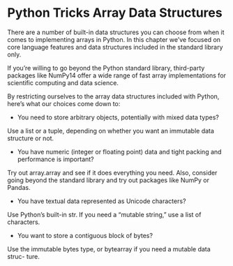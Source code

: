Python Tricks Array Data Structures
===

There are a number of built-in data structures you can choose from when it comes
to implementing arrays in Python. In this chapter we’ve focused on core language
features and data structures included in the standard library only.

If you’re willing to go beyond the Python standard library, third-party packages
like NumPy14 offer a wide range of fast array implementations for scientific
computing and data science.

By restricting ourselves to the array data structures included with Python,
here’s what our choices come down to:

- You need to store arbitrary objects, potentially with mixed data types?

Use a list or a tuple, depending on whether you want an immutable data structure
or not.

- You have numeric (integer or floating point) data and tight packing and
  performance is important?

Try out array.array and see if it does everything you need. Also, consider going
beyond the standard library and try out packages like NumPy or Pandas.

- You have textual data represented as Unicode characters?

Use Python’s built-in str. If you need a “mutable string,” use a list of
characters.

- You want to store a contiguous block of bytes?

Use the immutable bytes type, or bytearray if you need a mutable data struc-
ture.
